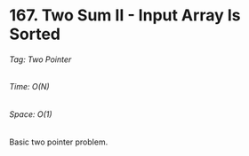 # 167. Two Sum II - Input Array Is Sorted

###### Tag: Two Pointer

###### Time: O(N)
###### Space: O(1) 

Basic two pointer problem.

